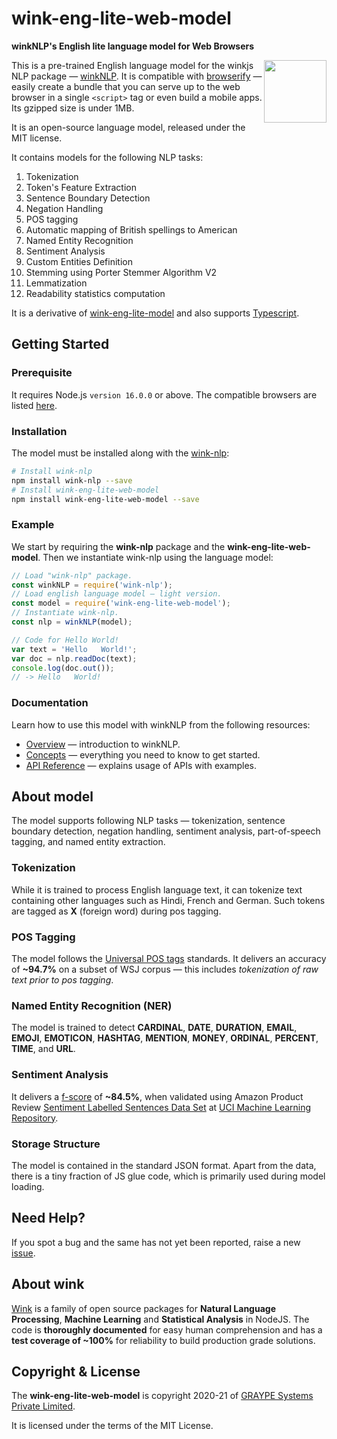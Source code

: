 # wink-eng-lite-web-model
**winkNLP's English lite language model for Web Browsers**

[<img align="right" src="https://decisively.github.io/wink-logos/logo-title.png" width="100px" >](https://winkjs.org/)
This is a pre-trained English language model for the winkjs NLP package — [winkNLP](https://winkjs.org/wink-nlp/). It is compatible with [browserify](https://www.npmjs.com/package/browserify) — easily create a bundle that you can serve up to the web browser in a single `<script>` tag or even build a mobile apps. Its gzipped size is under 1MB.

It is an open-source language model, released under the MIT license.

It contains models for the following NLP tasks:

1. Tokenization
2. Token's Feature Extraction
3. Sentence Boundary Detection
4. Negation Handling
5. POS tagging
6. Automatic mapping of British spellings to American
7. Named Entity Recognition
8. Sentiment Analysis
9. Custom Entities Definition
10. Stemming using Porter Stemmer Algorithm V2
11. Lemmatization
12. Readability statistics computation

It is a derivative of [wink-eng-lite-model](https://github.com/winkjs/wink-eng-lite-model) and also supports [Typescript](https://github.com/winkjs/wink-eng-lite-web-model/tree/master/types).

## Getting Started

### Prerequisite
It requires Node.js `version 16.0.0` or above. The compatible browsers are listed [here](https://developer.mozilla.org/en-US/docs/Web/API/atob#browser_compatibility).

### Installation
The model must be installed along with the [wink-nlp](https://winkjs.org/wink-nlp/):

```sh
# Install wink-nlp
npm install wink-nlp --save
# Install wink-eng-lite-web-model
npm install wink-eng-lite-web-model --save
```

### Example
We start by requiring the **wink-nlp** package and the **wink-eng-lite-web-model**. Then we instantiate wink-nlp using the language model:

```javascript
// Load "wink-nlp" package.
const winkNLP = require('wink-nlp');
// Load english language model — light version.
const model = require('wink-eng-lite-web-model');
// Instantiate wink-nlp.
const nlp = winkNLP(model);

// Code for Hello World!
var text = 'Hello   World!';
var doc = nlp.readDoc(text);
console.log(doc.out());
// -> Hello   World!
```

### Documentation
Learn how to use this model with winkNLP from the following resources:
- [Overview](https://winkjs.org/wink-nlp/) — introduction to winkNLP.
- [Concepts](https://winkjs.org/wink-nlp/getting-started.html) — everything you need to know to get started.
- [API Reference](https://winkjs.org/wink-nlp/read-doc.html) — explains usage of APIs with examples.

## About model
The model supports following NLP tasks — tokenization, sentence boundary detection, negation handling, sentiment analysis, part-of-speech tagging, and named entity extraction.

### Tokenization
While it is trained to process English language text, it can tokenize text containing other languages such as Hindi, French and German. Such tokens are tagged as **X** (foreign word) during pos tagging.

### POS Tagging
The model follows the [Universal POS tags](https://universaldependencies.org/u/pos/) standards. It delivers an accuracy of **~94.7%** on a subset of WSJ corpus — this includes *tokenization of raw text prior to pos tagging*.

### Named Entity Recognition (NER)
The model is trained to detect **CARDINAL**, **DATE**, **DURATION**,  **EMAIL**, **EMOJI**, **EMOTICON**, **HASHTAG**, **MENTION**, **MONEY**, **ORDINAL**, **PERCENT**, **TIME**, and **URL**.

### Sentiment Analysis
It delivers a [f-score](https://en.wikipedia.org/wiki/F1_score) of **~84.5%**, when validated using Amazon Product Review [Sentiment Labelled Sentences Data Set](https://archive.ics.uci.edu/ml/machine-learning-databases/00331/) at [UCI Machine Learning Repository](https://archive.ics.uci.edu/ml/index.php).

### Storage Structure
The model is contained in the standard JSON format. Apart from the data, there is a tiny fraction of JS glue code, which is primarily used during model loading.


## Need Help?
If you spot a bug and the same has not yet been reported, raise a new [issue](https://github.com/winkjs/wink-eng-lite-web-model/issues).

## About wink
[Wink](https://winkjs.org/) is a family of open source packages for **Natural Language Processing**, **Machine Learning** and **Statistical Analysis** in NodeJS. The code is **thoroughly documented** for easy human comprehension and has a **test coverage of ~100%** for reliability to build production grade solutions.


## Copyright & License
The **wink-eng-lite-web-model** is copyright 2020-21 of [GRAYPE Systems Private Limited](https://graype.in/).

It is licensed under the terms of the MIT License.
